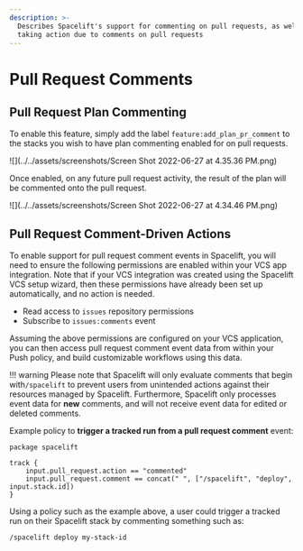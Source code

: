 ```yaml
---
description: >-
  Describes Spacelift's support for commenting on pull requests, as well as for
  taking action due to comments on pull requests
---
```

# Pull Request Comments

## Pull Request Plan Commenting

To enable this feature, simply add the label `feature:add_plan_pr_comment` to the stacks you wish to have plan commenting enabled for on pull requests.

![](../../assets/screenshots/Screen Shot 2022-06-27 at 4.35.36 PM.png)

Once enabled, on any future pull request activity, the result of the plan will be commented onto the pull request.

![](../../assets/screenshots/Screen Shot 2022-06-27 at 4.34.46 PM.png)

## Pull Request Comment-Driven Actions

To enable support for pull request comment events in Spacelift, you will need to ensure the following permissions are enabled within your VCS app integration. Note that if your VCS integration was created using the Spacelift VCS setup wizard, then these permissions have already been set up automatically, and no action is needed.

- Read access to `issues` repository permissions
- Subscribe to `issues:comments` event

Assuming the above permissions are configured on your VCS application, you can then access pull request comment event data from within your Push policy, and build customizable workflows using this data.

!!! warning
    Please note that Spacelift will only evaluate comments that begin with`/spacelift` to prevent users from unintended actions against their resources managed by Spacelift. Furthermore, Spacelift only processes event data for **new** comments, and will not receive event data for edited or deleted comments.

Example policy to **trigger a tracked run from a pull request comment** event:

```opa
package spacelift

track {
    input.pull_request.action == "commented"
    input.pull_request.comment == concat(" ", ["/spacelift", "deploy", input.stack.id])
}
```

Using a policy such as the example above, a user could trigger a tracked run on their Spacelift stack by commenting something such as:

```text
/spacelift deploy my-stack-id
```
